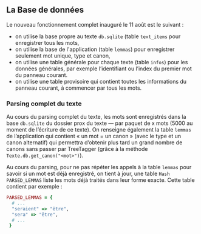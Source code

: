 ## La Base de données

Le nouveau fonctionnement complet inauguré le 11 août est le suivant :

* on utilise la base propre au texte `db.sqlite` (table `text_items` pour enregistrer tous les mots,
* on utilise la base de l'application (table `lemmas`) pour enregistrer seulement mot unique, type et canon,
* on utilise une table générale pour chaque texte (table `infos`) pour les données générales, par exemple l’identifiant ou l’index du premier mot du panneau courant.
* on utilise une table provisoire qui contient toutes les informations du panneau courant, à commencer par tous les mots.

### Parsing complet du texte

Au cours du parsing complet du texte, les mots sont enregistrés dans la base `db.sqlite` du dossier prox du texte — par paquet de x mots (5000 au moment de l’écriture de ce texte). On renseigne également la table `lemmas` de l’application qui contient « un mot = un canon » (avec le type et un canon alternatif) qui permettra d’obtenir plus tard un grand nombre de canons sans passer par TreeTagger (grâce à la méthode `Texte.db.get_canon("<mot>")`).

Au cours du parsing, pour ne pas répéter les appels à la table `lemmas` pour savoir si un mot est déjà enregistré, on tient à jour, une table `Hash` `PARSED_LEMMAS`  liste les mots déjà traités dans leur forme exacte. Cette table contient par exemple :

~~~ruby
PARSED_LEMMAS = {
  # ...
  "seraient" => "être",
  "sera" => "être",
  # ...
 }
~~~

